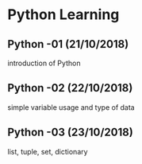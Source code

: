 # Python Learning
## Python -01 (21/10/2018)
introduction of Python
## Python -02 (22/10/2018)
simple variable usage and type of data 
## Python -03 (23/10/2018)
list, tuple, set, dictionary
